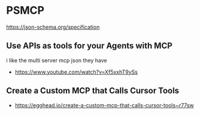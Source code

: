 # PSMCP

https://json-schema.org/specification

## Use APIs as tools for your Agents with MCP

i like the multi server mcp json they have

- https://www.youtube.com/watch?v=Xf5xxhT9ySs


## Create a Custom MCP that Calls Cursor Tools
- https://egghead.io/create-a-custom-mcp-that-calls-cursor-tools~r77sw
